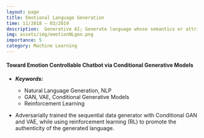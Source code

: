 ```yaml
---
layout: page
title: Emotional Language Generation
time: 11/2018 – 03/2019
description:  Generative AI; Generate language whose semantics or attributes (e.g., emotional tones) can be controlled
img: assets/img/emotionNLgen.png
importance: 5
category: Machine Learning
---
```


#### Toward Emotion Controllable Chatbot via Conditional Generative Models



- ***Keywords:*** 
  - Natural Language Generation, NLP
  - GAN, VAE, Conditional Generative Models
  - Reinforcement Learning

- Adversarially trained the sequential data generator with Conditional GAN and VAE, while using reinforcement learning (RL) to promote the authenticity of the generated language.
